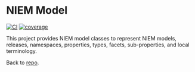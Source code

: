 
# NIEM Model

[![CI](https://github.com/cdmgtri/niem-model/actions/workflows/main.yml/badge.svg)](https://github.com/cdmgtri/niem-model/actions)
[![coverage](https://coveralls.io/repos/github/cdmgtri/niem-model/badge.svg)](https://coveralls.io/github/cdmgtri/niem-model)

This project provides NIEM model classes to represent NIEM models, releases, namespaces, properties, types, facets, sub-properties, and local terminology.

Back to [repo](https://github.com/cdmgtri/niem-model).

